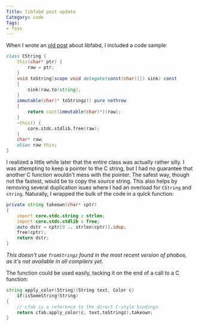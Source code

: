 ```yaml
---
Title: libfabd post update
Category: code
Tags:
- foss
---
```


When I wrote an [old post] about libfabd, I included a code sample:

```d
class CString {
    this(char* ptr) {
        raw = ptr;
    }
    void toString(scope void delegate(const(char)[]) sink) const
    {
        sink(raw.to!string);
    }
    immutable(char)* toStringz() pure nothrow
    {
        return cast(immutable(char)*)(raw);
    }
    ~this() {
        core.stdc.stdlib.free(raw);
    }
    char* raw;
    alias raw this;
}
```

I realized a little while later that the entire class was actually rather silly.
I was attempting to keep a pointer to the C string, but I had no guarantee that another C function wouldn't mess with the pointer.
The safest way, though not the fastest, would be to copy the source string.
This also helps by removing several duplication isues where I had an overload for `CString` and `string`.
Naturally, I wrapped the bulk of the code in a quick function:

```d
private string takeown(char* cptr)
{
	import core.stdc.string : strlen;
	import core.stdc.stdlib : free;
	auto dstr = cptr[0 .. strlen(cptr)].idup;
	free(cptr);
	return dstr;
}
```

*This doesn't use `fromStringz` found in the most recent version of phobos, as it's not available in all compilers yet.*

The function could be used easily, tacking it on the end of a call to a C function:

```d
string apply_color(String)(String text, Color c)
	if(isSomeString!String)
{
	// cfab is a reference to the direct C-style bindings
	return cfab.apply_color(c, text.toStringz).takeown;
}
```

[old post]: {filename}/2014/12/16-libfabd-postmortem.md
